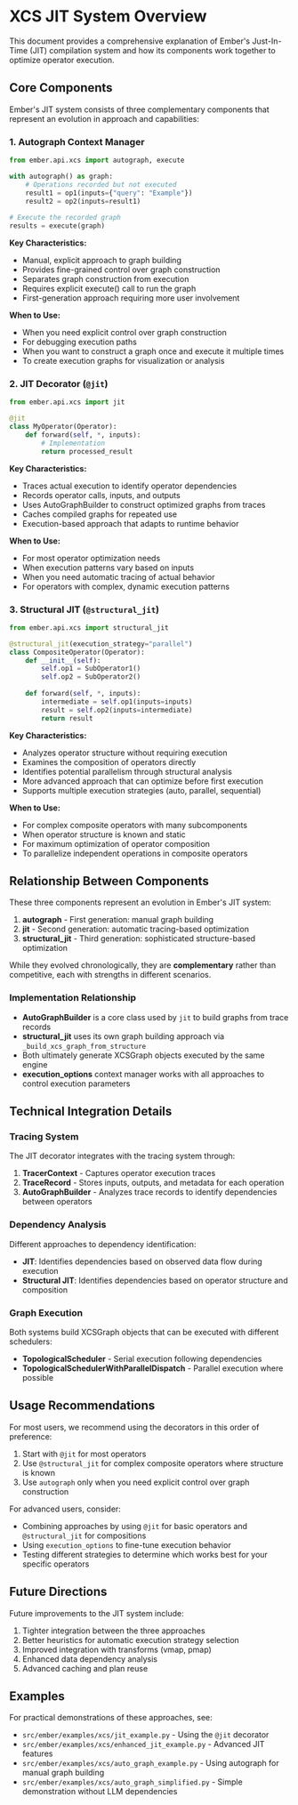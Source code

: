 # XCS JIT System Overview

This document provides a comprehensive explanation of Ember's Just-In-Time (JIT) compilation system and how its components work together to optimize operator execution.

## Core Components

Ember's JIT system consists of three complementary components that represent an evolution in approach and capabilities:

### 1. Autograph Context Manager

```python
from ember.api.xcs import autograph, execute

with autograph() as graph:
    # Operations recorded but not executed
    result1 = op1(inputs={"query": "Example"})
    result2 = op2(inputs=result1)
    
# Execute the recorded graph
results = execute(graph)
```

**Key Characteristics:**
- Manual, explicit approach to graph building
- Provides fine-grained control over graph construction
- Separates graph construction from execution
- Requires explicit execute() call to run the graph
- First-generation approach requiring more user involvement

**When to Use:**
- When you need explicit control over graph construction
- For debugging execution paths
- When you want to construct a graph once and execute it multiple times
- To create execution graphs for visualization or analysis

### 2. JIT Decorator (`@jit`)

```python
from ember.api.xcs import jit

@jit
class MyOperator(Operator):
    def forward(self, *, inputs):
        # Implementation
        return processed_result
```

**Key Characteristics:**
- Traces actual execution to identify operator dependencies
- Records operator calls, inputs, and outputs
- Uses AutoGraphBuilder to construct optimized graphs from traces
- Caches compiled graphs for repeated use
- Execution-based approach that adapts to runtime behavior

**When to Use:**
- For most operator optimization needs
- When execution patterns vary based on inputs
- When you need automatic tracing of actual behavior
- For operators with complex, dynamic execution patterns

### 3. Structural JIT (`@structural_jit`)

```python
from ember.api.xcs import structural_jit

@structural_jit(execution_strategy="parallel")
class CompositeOperator(Operator):
    def __init__(self):
        self.op1 = SubOperator1()
        self.op2 = SubOperator2()
        
    def forward(self, *, inputs):
        intermediate = self.op1(inputs=inputs)
        result = self.op2(inputs=intermediate)
        return result
```

**Key Characteristics:**
- Analyzes operator structure without requiring execution
- Examines the composition of operators directly
- Identifies potential parallelism through structural analysis
- More advanced approach that can optimize before first execution
- Supports multiple execution strategies (auto, parallel, sequential)

**When to Use:**
- For complex composite operators with many subcomponents
- When operator structure is known and static
- For maximum optimization of operator composition
- To parallelize independent operations in composite operators

## Relationship Between Components

These three components represent an evolution in Ember's JIT system:

1. **autograph** - First generation: manual graph building
2. **jit** - Second generation: automatic tracing-based optimization
3. **structural_jit** - Third generation: sophisticated structure-based optimization

While they evolved chronologically, they are **complementary** rather than competitive, each with strengths in different scenarios.

### Implementation Relationship

- **AutoGraphBuilder** is a core class used by `jit` to build graphs from trace records
- **structural_jit** uses its own graph building approach via `_build_xcs_graph_from_structure`
- Both ultimately generate XCSGraph objects executed by the same engine
- **execution_options** context manager works with all approaches to control execution parameters

## Technical Integration Details

### Tracing System

The JIT decorator integrates with the tracing system through:

1. **TracerContext** - Captures operator execution traces
2. **TraceRecord** - Stores inputs, outputs, and metadata for each operation
3. **AutoGraphBuilder** - Analyzes trace records to identify dependencies between operators

### Dependency Analysis

Different approaches to dependency identification:

- **JIT**: Identifies dependencies based on observed data flow during execution
- **Structural JIT**: Identifies dependencies based on operator structure and composition

### Graph Execution

Both systems build XCSGraph objects that can be executed with different schedulers:

- **TopologicalScheduler** - Serial execution following dependencies
- **TopologicalSchedulerWithParallelDispatch** - Parallel execution where possible

## Usage Recommendations

For most users, we recommend using the decorators in this order of preference:

1. Start with `@jit` for most operators
2. Use `@structural_jit` for complex composite operators where structure is known
3. Use `autograph` only when you need explicit control over graph construction

For advanced users, consider:

- Combining approaches by using `@jit` for basic operators and `@structural_jit` for compositions
- Using `execution_options` to fine-tune execution behavior
- Testing different strategies to determine which works best for your specific operators

## Future Directions

Future improvements to the JIT system include:

1. Tighter integration between the three approaches
2. Better heuristics for automatic execution strategy selection
3. Improved integration with transforms (vmap, pmap)
4. Enhanced data dependency analysis
5. Advanced caching and plan reuse

## Examples

For practical demonstrations of these approaches, see:

- `src/ember/examples/xcs/jit_example.py` - Using the `@jit` decorator
- `src/ember/examples/xcs/enhanced_jit_example.py` - Advanced JIT features
- `src/ember/examples/xcs/auto_graph_example.py` - Using autograph for manual graph building
- `src/ember/examples/xcs/auto_graph_simplified.py` - Simple demonstration without LLM dependencies
